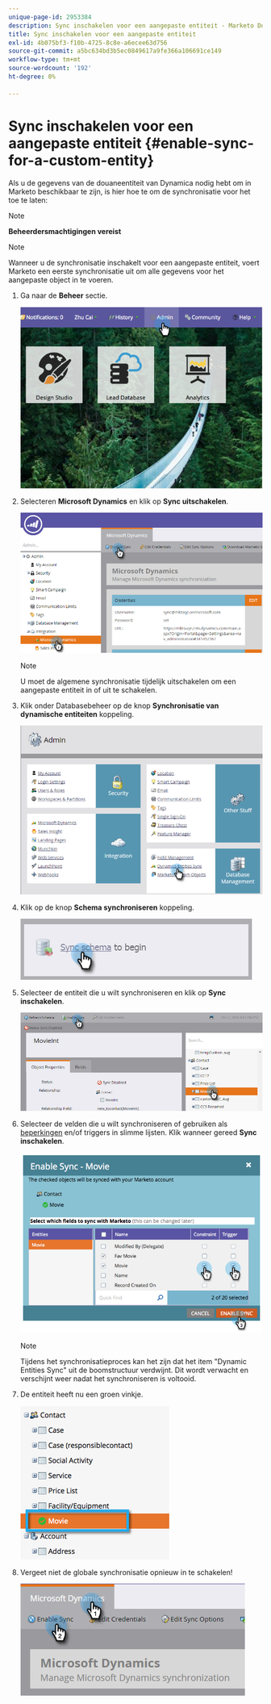 ```yaml
---
unique-page-id: 2953384
description: Sync inschakelen voor een aangepaste entiteit - Marketo Docs - Productdocumentatie
title: Sync inschakelen voor een aangepaste entiteit
exl-id: 4b075bf3-f10b-4725-8c8e-a6ecee63d756
source-git-commit: a5bc634bd3b5ec0849617a9fe366a106691ce149
workflow-type: tm+mt
source-wordcount: '192'
ht-degree: 0%

---
```


# Sync inschakelen voor een aangepaste entiteit {#enable-sync-for-a-custom-entity}

Als u de gegevens van de douaneentiteit van Dynamica nodig hebt om in Marketo beschikbaar te zijn, is hier hoe te om de synchronisatie voor het toe te laten:

>[!NOTE]
>
>**Beheerdersmachtigingen vereist**

>[!NOTE]
>
>Wanneer u de synchronisatie inschakelt voor een aangepaste entiteit, voert Marketo een eerste synchronisatie uit om alle gegevens voor het aangepaste object in te voeren.

1. Ga naar de **Beheer** sectie.

   ![](assets/enable-sync-for-a-custom-entity-1.png)

1. Selecteren **Microsoft Dynamics** en klik op **Sync uitschakelen**.

   ![](assets/enable-sync-for-a-custom-entity-2.png)

   >[!NOTE]
   >
   >U moet de algemene synchronisatie tijdelijk uitschakelen om een aangepaste entiteit in of uit te schakelen.

1. Klik onder Databasebeheer op de knop **Synchronisatie van dynamische entiteiten** koppeling.

   ![](assets/enable-sync-for-a-custom-entity-3.png)

1. Klik op de knop **Schema synchroniseren** koppeling.

   ![](assets/enable-sync-for-a-custom-entity-4.png)

1. Selecteer de entiteit die u wilt synchroniseren en klik op **Sync inschakelen**.

   ![](assets/enable-sync-for-a-custom-entity-5.png)

1. Selecteer de velden die u wilt synchroniseren of gebruiken als [beperkingen](/help/marketo/product-docs/core-marketo-concepts/smart-lists-and-static-lists/using-smart-lists/add-a-constraint-to-a-smart-list-filter.md) en/of triggers in slimme lijsten. Klik wanneer gereed **Sync inschakelen**.

   ![](assets/enable-sync-for-a-custom-entity-6.png)

   >[!NOTE]
   >
   >Tijdens het synchronisatieproces kan het zijn dat het item &quot;Dynamic Entities Sync&quot; uit de boomstructuur verdwijnt. Dit wordt verwacht en verschijnt weer nadat het synchroniseren is voltooid.

1. De entiteit heeft nu een groen vinkje.

   ![](assets/enable-sync-for-a-custom-entity-7.png)

1. Vergeet niet de globale synchronisatie opnieuw in te schakelen!

   ![](assets/enable-sync-for-a-custom-entity-8.png)

